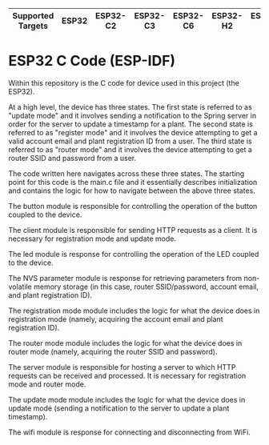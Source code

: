 | Supported Targets | ESP32 | ESP32-C2 | ESP32-C3 | ESP32-C6 | ESP32-H2 | ESP32-P4 | ESP32-S2 | ESP32-S3 |
| ----------------- | ----- | -------- | -------- | -------- | -------- | -------- | -------- | -------- |

# ESP32 C Code (ESP-IDF)

Within this repository is the C code for device used in this project (the ESP32).

At a high level, the device has three states. The first state is referred to as "update mode" and it involves sending a notification to the Spring server in order for the server to update a timestamp for a plant. The second state is referred to as "register mode" and it involves the device attempting to get a valid account email and plant registration ID from a user. The third state is referred to as "router mode" and it involves the device attempting to get a router SSID and password from a user.

The code written here navigates across these three states. The starting point for this code is the main.c file and it essentially describes initialization and contains the logic for how to navigate between the above three states.

The button module is responsible for controlling the operation of the button coupled to the device.

The client module is responsible for sending HTTP requests as a client. It is necessary for registration mode and update mode.

The led module is response for controlling the operation of the LED coupled to the device.

The NVS parameter module is response for retrieving parameters from non-volatile memory storage (in this case, router SSID/password, account email, and plant registration ID).

The registration mode module includes the logic for what the device does in registration mode (namely, acquiring the account email and plant registration ID).

The router mode module includes the logic for what the device does in router mode (namely, acquiring the router SSID and password).

The server module is responsible for hosting a server to which HTTP requests can be received and processed. It is necessary for registration mode and router mode.

The update mode module includes the logic for what the device does in update mode (sending a notification to the server to update a plant timestamp).

The wifi module is response for connecting and disconnecting from WiFi.
